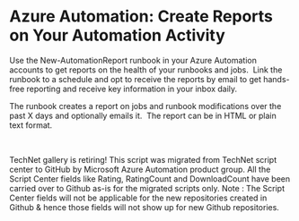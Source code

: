 ﻿Azure Automation: Create Reports on  Your Automation Activity
=============================================================

            

Use the New-AutomationReport runbook in your Azure Automation accounts to get reports on the health of your runbooks and jobs.  Link the runbook to a schedule and opt to receive the reports by email to get hands-free reporting and receive key information
 in your inbox daily.


The runbook creates a report on jobs and runbook modifications over the past X days and optionally emails it.  The report can be in HTML or plain text format.






 


        
    
TechNet gallery is retiring! This script was migrated from TechNet script center to GitHub by Microsoft Azure Automation product group. All the Script Center fields like Rating, RatingCount and DownloadCount have been carried over to Github as-is for the migrated scripts only. Note : The Script Center fields will not be applicable for the new repositories created in Github & hence those fields will not show up for new Github repositories.
